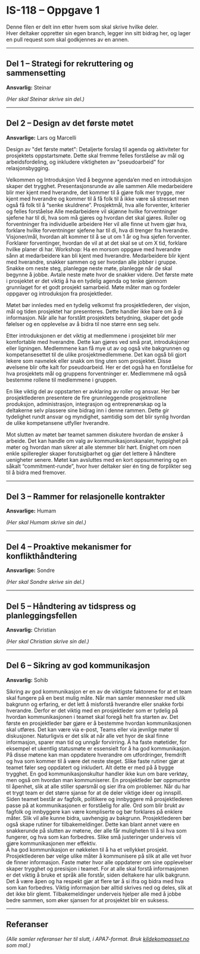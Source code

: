 # IS-118 – Oppgave 1

Denne filen er delt inn etter hvem som skal skrive hvilke deler.  
Hver deltaker oppretter sin egen branch, legger inn sitt bidrag her, og lager en pull request som skal godkjennes av en annen.  

---

## Del 1 – Strategi for rekruttering og sammensetting
**Ansvarlig:** Steinar  

*(Her skal Steinar skrive sin del.)*  

---

## Del 2 – Design av det første møtet
**Ansvarlige:** Lars og Marcelli  


Design av "det første møtet": Detaljerte forslag til agenda og aktiviteter for
prosjektets oppstartsmøte. Dette skal fremme felles forståelse av mål og
arbeidsfordeling, og inkludere viktigheten av "pseudoarbeid" for relasjonsbygging.


Velkommen og Introduksjon
Ved å begynne agenda’en med en introduksjon skaper det trygghet.
Presentasjonsrunde av alle sammen
Alle medarbeidere blir mer kjent med hverandre, det kommer til å gjøre folk mer trygge, mer kjent med hverandre og kommer til å få folk til å ikke være så stresset men også 
få folk til å “senke skuldrene”. 
Prosjektmål, hva alle forventer, kriterier og felles forståelse
Alle medarbeidere vil skjønne hvilke forventninger sjefene har til di, hva som må gjøres
og hvordan det skal gjøres.
Roller og forventninger fra individuelle arbeidere
Her vil alle finne ut hvem gjør hva, forklare hvilke forventninger sjefene har til di, hva di 
trenger fra hverandre. 
Visjoner/mål, hvordan alt kommer til å se ut om 1 år og hva sjefen forventer.
Forklarer forventinger, hvordan de vil at at det skal se ut om X tid, forklare hvilke planer
di har. 
Workshop: Ha en morsom oppgave med hverandre sånn at medarbeidere kan bli kjent 
med hverandre.
Medarbeidere blir kjent med hverandre, snakker sammen og ser hvordan alle jobber i
gruppe. 
Snakke om neste steg, planlegge neste møte, planlegge når de skal begynne å jobbe.
Avtale neste møte hvor de snakker videre.
Det første møte i prosjektet er det viktig å ha en tydelig agenda og tenke gjennom grunnlaget for et godt prosjekt samarbeid. Møte måter man og fordeler oppgaver og introduksjon fra prosjektleder. 

Møtet bør innledes med en tydelig velkomst fra prosjektlederen, der visjon, mål og tiden prosjektet har presenteres. Dette handler ikke bare om å gi informasjon. Når alle har forstått prosjektets betydning, skaper det gode følelser og en opplevelse av å bidra til noe større enn seg selv.

Etter introduksjonen er det viktig at medlemmene i prosjektet blir mer komfortable med hverandre. Dette kan gjøres ved små prat, introduksjoner eller ligningen. Medlemmene kan få mye ut av og også vite bakgrunnen og kompetansesettet til de ulike prosjektmedlemmene. Det kan også bli gjort lekere som navnelek eller snakk om ting uten som prosjektet. Disse øvelsene blir ofte kalt for pseudoarbeid. Her er det også ha en forståelse for hva prosjektets mål og gruppens forventninger er. Medlemmene må også bestemme rollene til medlemmene i gruppen. 

En like viktig del av oppstarten er avklaring av roller og ansvar. Her bør prosjektlederen presentere de fire grunnleggende prosjektrollene produksjon, administrasjon, integrasjon og entreprenørskap og la deltakerne selv plassere sine bidrag inn i denne rammen. Dette gir tydelighet rundt ansvar og myndighet, samtidig som det blir synlig hvordan de ulike kompetansene utfyller hverandre.

Mot slutten av møtet bør teamet sammen diskutere hvordan de ønsker å arbeide. Det kan handle om valg av kommunikasjonskanaler, hyppighet på møter og hvordan man sikrer at alle stemmer blir hørt. Enighet om noen enkle spilleregler skaper forutsigbarhet og gjør det lettere å håndtere uenigheter senere. Møtet kan avsluttes med en kort oppsummering og en såkalt “commitment-runde”, hvor hver deltaker sier én ting de forplikter seg til å bidra med fremover.


---

## Del 3 – Rammer for relasjonelle kontrakter
**Ansvarlige:** Humam  

*(Her skal Humam skrive sin del.)*  

---

## Del 4 – Proaktive mekanismer for konflikthåndtering
**Ansvarlige:** Sondre 

*(Her skal Sondre skrive sin del.)*  

---

## Del 5 – Håndtering av tidspress og planleggingsfellen
**Ansvarlig:** Christian  

*(Her skal Christian skrive sin del.)*  

---

## Del 6 – Sikring av god kommunikasjon
**Ansvarlig:** Sohib  

Sikring av god kommunikasjon er en av de viktigste faktorene for at et team skal fungere på en best mulig måte. Når man samler mennesker med ulik bakgrunn og erfaring, er det lett å misforstå hverandre eller snakke forbi hverandre. Derfor er det viktig med en prosjektleder som er tydelig på hvordan kommunikasjonen i teamet skal foregå helt fra starten av. Det første en prosjektleder bør gjøre er å bestemme hvordan kommunikasjonen skal utføres. Det kan være via e-post, Teams eller via jevnlige møter til diskusjoner. Naturligvis er det slik at når alle vet hvor de skal finne informasjon, sparer man tid og unngår forvirring. 
Å ha faste møtetider, for eksempel et ukentlig statusmøte er essensielt for å ha god kommunikasjon. På disse møtene kan man oppdatere hverandre om utfordringer, fremdrift og hva som kommer til å være det neste steget. Slike faste rutiner gjør at teamet føler seg oppdatert og inkludert. Alt dette er med på å bygge trygghet. En god kommunikasjonskultur handler ikke kun om bare verktøy, men også om hvordan man kommuniserer. En prosjektleder bør oppmuntre til åpenhet, slik at alle stiller spørsmål og sier ifra om problemer. Når du har et trygt team er det større sjanse for at de deler viktige ideer og innspill. 
Siden teamet består av fagfolk, politikere og innbyggere må prosjektlederen passe på at kommunikasjonen er forståelig for alle. Ord som blir brukt av fagfolk og innbyggere kan være kompliserte og bør forklares på enklere måter. Slik vil alle kunne bidra, uavhengig av bakgrunn. Prosjektlederen bør også skape rutiner for tilbakemeldinger. Dette kan blant annet være en snakkerunde på slutten av møtene, der alle får muligheten til å si hva som fungerer, og hva som kan forbedres. Slike små justeringer underveis vil gjøre kommunikasjonen mer effektiv.  
Å ha god kommunikasjon er nøkkelen til å ha et vellykket prosjekt. Prosjektlederen bør velge ulike måter å kommunisere på slik at alle vet hvor de finner informasjon. Faste møter hvor alle oppdaterer om sine opplevelser skaper trygghet og presisjon i teamet. For at alle skal forstå informasjonen er det viktig å bruke et språk alle forstår, siden deltakere har ulik bakgrunn. Det å være åpen og ha respekt gjør at flere tør å si ifra og bidra med hva som kan forbedres. Viktig informasjon bør alltid skrives ned og deles, slik at det ikke blir glemt. Tilbakemeldinger underveis hjelper alle med å jobbe bedre sammen, som øker sjansen for at prosjektet blir en suksess. 


---

## Referanser
*(Alle samler referanser her til slutt, i APA7-format. Bruk [kildekompasset.no](https://kildekompasset.no) som mal.)*
